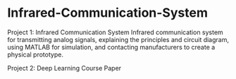 # Infrared-Communication-System
Project 1: Infrared Communication System
Infrared communication system for transmitting analog signals, explaining the principles and circuit diagram, using MATLAB for simulation, and contacting manufacturers to create a physical prototype.

Project 2: Deep Learning Course Paper
